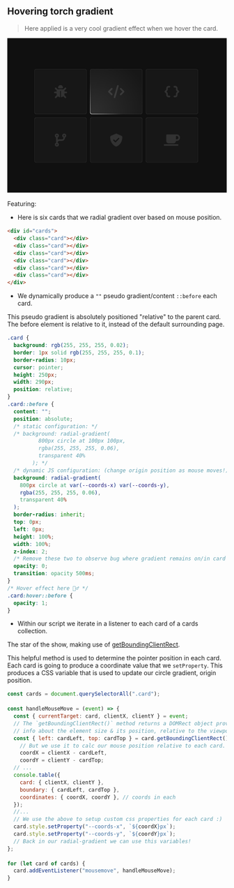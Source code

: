 ## Hovering torch gradient

> Here applied is a very cool gradient effect when we hover the card.

![alt text](./capture.png)

Featuring:

- Here is six cards that we radial gradient over based on mouse position.

```html
<div id="cards">
  <div class="card"></div>
  <div class="card"></div>
  <div class="card"></div>
  <div class="card"></div>
  <div class="card"></div>
  <div class="card"></div>
</div>
```

- We dynamically produce a `""` pseudo gradient/content `::before` each card.

This pseudo gradient is absolutely positioned "relative" to the parent card. The
before element is relative to it, instead of the default surrounding page.

```css
.card {
  background: rgb(255, 255, 255, 0.02);
  border: 1px solid rgb(255, 255, 255, 0.1);
  border-radius: 10px;
  cursor: pointer;
  height: 250px;
  width: 290px;
  position: relative;
}
.card::before {
  content: "";
  position: absolute;
  /* static configuration: */
  /* background: radial-gradient(
          800px circle at 100px 100px,
          rgba(255, 255, 255, 0.06),
          transparent 40%
        ); */
  /* dynamic JS configuration: (change origin position as mouse moves!)*/
  background: radial-gradient(
    800px circle at var(--coords-x) var(--coords-y),
    rgba(255, 255, 255, 0.06),
    transparent 40%
  );
  border-radius: inherit;
  top: 0px;
  left: 0px;
  height: 100%;
  width: 100%;
  z-index: 2;
  /* Remove these two to observe bug where gradient remains on/in card */
  opacity: 0;
  transition: opacity 500ms;
}
/* Hover effect here 🧙‍♂️ */
.card:hover::before {
  opacity: 1;
}
```

- Within our script we iterate in a listener to each card of a cards collection.

The star of the show, making use of [getBoundingClientRect](https://developer.mozilla.org/en-US/docs/Web/API/Element/getBoundingClientRect).

This helpful method is used to determine the pointer position in each card. Each
card is going to produce a coordinate value that we `setProperty`. This produces
a CSS variable that is used to update our circle gradient, origin position.

```js
const cards = document.querySelectorAll(".card");

const handleMouseMove = (event) => {
  const { currentTarget: card, clientX, clientY } = event;
  // The `getBoundingClientRect()` method returns a DOMRect object provide
  // info about the element size & its position, relative to the viewport.
  const { left: cardLeft, top: cardTop } = card.getBoundingClientRect(),
    // But we use it to calc our mouse position relative to each card.
    coordX = clientX - cardLeft,
    coordY = clientY - cardTop;
  // ...
  console.table({
    card: { clientX, clientY },
    boundary: { cardLeft, cardTop },
    coordinates: { coordX, coordY }, // coords in each
  });
  //...
  // We use the above to setup custom css properties for each card :)
  card.style.setProperty("--coords-x", `${coordX}px`);
  card.style.setProperty("--coords-y", `${coordY}px`);
  // Back in our radial-gradient we can use this variables!
};

for (let card of cards) {
  card.addEventListener("mousemove", handleMouseMove);
}
```
